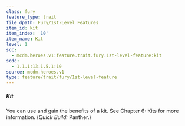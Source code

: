 ```yaml
---
class: fury
feature_type: trait
file_dpath: Fury/1st-Level Features
item_id: kit
item_index: '10'
item_name: Kit
level: 1
scc:
  - mcdm.heroes.v1:feature.trait.fury.1st-level-feature:kit
scdc:
  - 1.1.1:13.1.5.1:10
source: mcdm.heroes.v1
type: feature/trait/fury/1st-level-feature
---
```


##### Kit

You can use and gain the benefits of a kit. See Chapter 6: Kits for more information. (*Quick Build:* Panther.)
